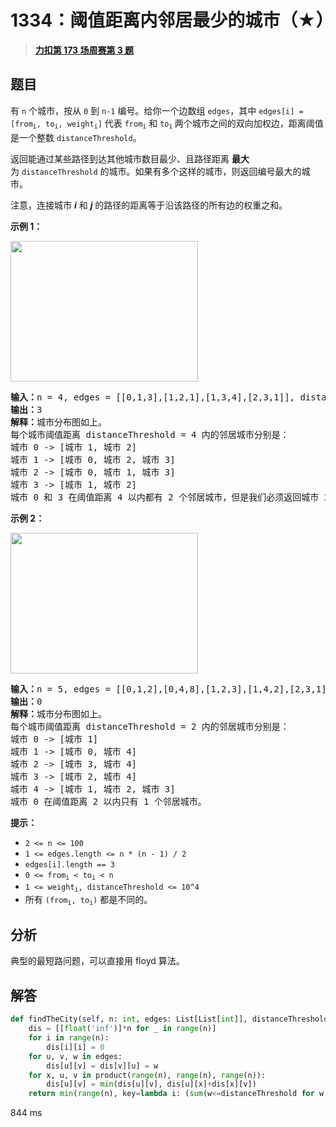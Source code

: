 # 1334：阈值距离内邻居最少的城市（★）


> <u>**[力扣第 173 场周赛第 3 题](https://leetcode.cn/problems/find-the-city-with-the-smallest-number-of-neighbors-at-a-threshold-distance/)**</u>

## 题目

<p>有 <code>n</code> 个城市，按从 <code>0</code> 到 <code>n-1</code> 编号。给你一个边数组 <code>edges</code>，其中 <code>edges[i] = [from<sub>i</sub>, to<sub>i</sub>, weight<sub>i</sub>]</code> 代表 <code>from<sub>i</sub></code> 和 <code>to<sub>i</sub></code><sub> </sub>两个城市之间的双向加权边，距离阈值是一个整数 <code>distanceThreshold</code>。</p>

<p>返回能通过某些路径到达其他城市数目最少、且路径距离 <strong>最大</strong> 为 <code>distanceThreshold</code> 的城市。如果有多个这样的城市，则返回编号最大的城市。</p>

<p>注意，连接城市 <em><strong>i</strong></em> 和 <em><strong>j</strong></em> 的路径的距离等于沿该路径的所有边的权重之和。</p>



<p><strong>示例 1：</strong></p>

<p><img alt="" src="https://assets.leetcode-cn.com/aliyun-lc-upload/uploads/2020/01/26/find_the_city_01.png" style="height: 225px; width: 300px;" /></p>

<pre>
<strong>输入：</strong>n = 4, edges = [[0,1,3],[1,2,1],[1,3,4],[2,3,1]], distanceThreshold = 4
<strong>输出：</strong>3
<strong>解释：</strong>城市分布图如上。
每个城市阈值距离 distanceThreshold = 4 内的邻居城市分别是：
城市 0 -> [城市 1, 城市 2]
城市 1 -> [城市 0, 城市 2, 城市 3]
城市 2 -> [城市 0, 城市 1, 城市 3]
城市 3 -> [城市 1, 城市 2]
城市 0 和 3 在阈值距离 4 以内都有 2 个邻居城市，但是我们必须返回城市 3，因为它的编号最大。
</pre>

<p><strong>示例 2：</strong></p>

<p><strong><img alt="" src="https://assets.leetcode-cn.com/aliyun-lc-upload/uploads/2020/01/26/find_the_city_02.png" style="height: 225px; width: 300px;" /></strong></p>

<pre>
<strong>输入：</strong>n = 5, edges = [[0,1,2],[0,4,8],[1,2,3],[1,4,2],[2,3,1],[3,4,1]], distanceThreshold = 2
<strong>输出：</strong>0
<strong>解释：</strong>城市分布图如上。
每个城市阈值距离 distanceThreshold = 2 内的邻居城市分别是：
城市 0 -> [城市 1]
城市 1 -> [城市 0, 城市 4]
城市 2 -> [城市 3, 城市 4]
城市 3 -> [城市 2, 城市 4]
城市 4 -> [城市 1, 城市 2, 城市 3]
城市 0 在阈值距离 2 以内只有 1 个邻居城市。
</pre>



<p><strong>提示：</strong></p>

<ul>
<li><code>2 <= n <= 100</code></li>
<li><code>1 <= edges.length <= n * (n - 1) / 2</code></li>
<li><code>edges[i].length == 3</code></li>
<li><code>0 <= from<sub>i</sub> < to<sub>i</sub> < n</code></li>
<li><code>1 <= weight<sub>i</sub>, distanceThreshold <= 10^4</code></li>
<li>所有 <code>(from<sub>i</sub>, to<sub>i</sub>)</code> 都是不同的。</li>
</ul>


## 分析

典型的最短路问题，可以直接用 floyd 算法。

## 解答

```python
def findTheCity(self, n: int, edges: List[List[int]], distanceThreshold: int) -> int:
    dis = [[float('inf')]*n for _ in range(n)]
    for i in range(n):
        dis[i][i] = 0
    for u, v, w in edges:
        dis[u][v] = dis[v][u] = w
    for x, u, v in product(range(n), range(n), range(n)):
        dis[u][v] = min(dis[u][v], dis[u][x]+dis[x][v])
    return min(range(n), key=lambda i: (sum(w<=distanceThreshold for w in dis[i]), -i))
```
844 ms


